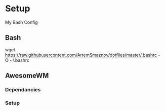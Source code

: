 # Setup
My Bash Config

## Bash
wget https://raw.githubusercontent.com/ArtemSmaznov/dotfiles/master/.bashrc -O ~/.bashrc

## AwesomeWM

### Dependancies

### Setup
